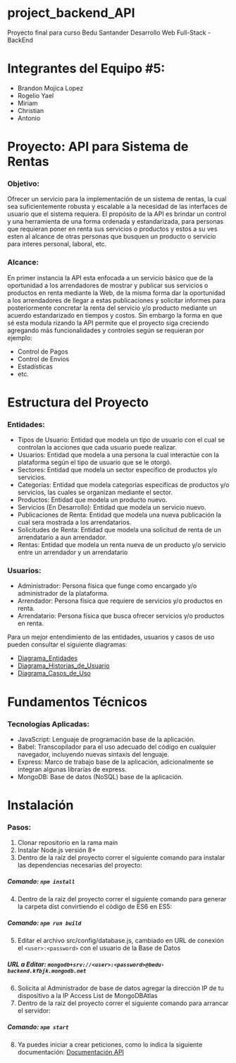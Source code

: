 # project_backend_API

Proyecto final para curso Bedu Santander Desarrollo Web Full-Stack - BackEnd

# Integrantes del Equipo #5:

   - Brandon Mojica Lopez
   - Rogelio Yael
   - Miriam
   - Christian
   - Antonio

# Proyecto: API para Sistema de Rentas

   ### Objetivo: 
   Ofrecer un servicio para la implementación de un sistema de rentas, la cual sea suficientemente robusta y escalable a la necesidad de las interfaces de usuario      que el sistema requiera. El propósito de la API es brindar un control y una herramienta de una forma ordenada y estandarizada, para personas que requieran poner    en renta sus servicios o productos y estos a su ves esten al alcance de otras personas que busquen un producto o servicio para interes personal, laboral, etc.

   ### Alcance: 
   En primer instancia la API esta enfocada a un servicio básico que de la oportunidad a los arrendadores de mostrar y publicar sus servicios o productos en renta      mediante la Web, de la misma forma dar la oportunidad a los arrendadores de llegar a estas publicaciones y solicitar informes para posteriormente concretar la      renta del servicio y/o producto mediante un acuerdo estandarizado en tiempos y costos. Sin embargo la forma en que sé esta modula rizando la API permite que el      proyecto siga creciendo agregando más funcionalidades y controles según se requieran por ejemplo:
   * Control de Pagos
   * Control de Envíos
   * Estadísticas
   * etc.

# Estructura del Proyecto

   ### Entidades:
   - Tipos de Usuario: Entidad que modela un tipo de usuario con el cual se controlan la acciones que cada usuario puede realizar.
   - Usuarios: Entidad que modela a una persona la cual interactúe con la plataforma según el tipo de usuario que se le otorgó.
   - Sectores: Entidad que modela un sector especifico de productos y/o servicios.
   - Categorías: Entidad que modela categorías especificas de productos y/o servicios, las cuales se organizan mediante el sector.
   - Productos: Entidad que modela un producto nuevo.
   - Servicios (En Desarrollo): Entidad que modela un servicio nuevo.
   - Publicaciones de Renta: Entidad que modela una nueva publicación la cual sera mostrada a los arrendatarios.
   - Solicitudes de Renta: Entidad que modela una solicitud de renta de un arrendatario a aun arrendador.
   - Rentas: Entidad que modela un renta nueva de un producto y/o servicio entre un arrendador y un arrendatario

   ### Usuarios:
   - Administrador: Persona física que funge como encargado y/o administrador de la plataforma.
   - Arrendador: Persona física que requiere de servicios y/o productos en renta.
   - Arrendatario: Persona física que busca ofrecer servicios y/o productos en renta.


   Para un mejor entendimiento de las entidades, usuarios y casos de uso pueden consultar el siguiente diagramas:
   * [Diagrama_Entidades](https://drive.google.com/file/d/1uBLKCwS-GS7rOIiohY17Kgi7H9sFHRoK/view?usp=sharing)
   * [Diagrama_Historias_de_Usuario](https://docs.google.com/document/d/1nPgRO4lJxKA0pWs1SntZzZmJlEOH1swSI4LR8IQuQTk/edit?usp=sharing)
   * [Diagrama_Casos_de_Uso](https://drive.google.com/file/d/1OFqRugTuhmfUXwVrMvSI0av4IHohZGlB/view?usp=sharing)

# Fundamentos Técnicos

  ### Tecnologías Aplicadas:
   - JavaScript: Lenguaje de programación base de la aplicación.
   - Babel: Transcopilador para el uso adecuado del código en cualquier navegador, incluyendo nuevas sintaxis del lenguaje.
   - Express: Marco de trabajo base de la aplicación, adicionalmente se integran algunas librarías de express.
   - MongoDB: Base de datos (NoSQL) base de la aplicación.

# Instalación

   ### Pasos:
   1. Clonar repositorio en la rama main
   2. Instalar Node.js versión 8+
   3. Dentro de la raíz del proyecto correr el siguiente comando para instalar las dependencias necesarias del proyecto:
   ##### Comando: `npm install`
   4. Dentro de la raíz del proyecto correr el siguiente comando para generar la carpeta dist convirtiendo el código de ES6 en ES5:
   ##### Comando: `npm run build`
   5. Editar el archivo src/config/database.js, cambiado en URL de conexión el `<user>:<password>` con el usuario de la Base de Datos
   ##### URL a Editar: `mongodb+srv://<user>:<password>@bedu-backend.kfbjk.mongodb.net`
   6. Solicita al Administrador de base de datos agregar la dirección IP de tu dispositivo a la IP Access List de MongoDBAtlas
   7. Dentro de la raíz del proyecto correr el siguiente comando para arrancar el servidor:
   ##### Comando: `npm start`
   8. Ya puedes iniciar a crear peticiones, como lo indica la siguiente documentación: [Documentación API](#)
